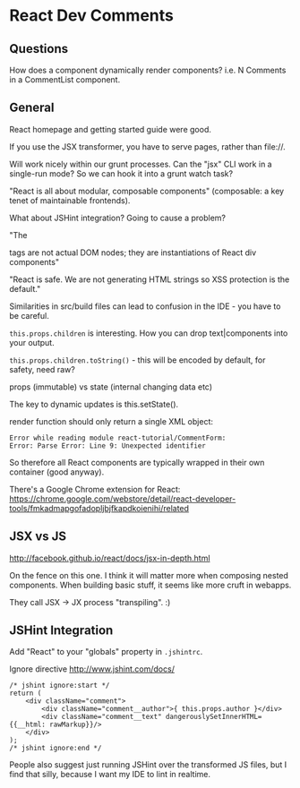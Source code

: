 # React Dev Comments

## Questions

How does a component dynamically render components? i.e. N Comments in a CommentList component.

## General

React homepage and getting started guide were good.

If you use the JSX transformer, you have to serve pages, rather than file://.

Will work nicely within our grunt processes. Can the "jsx" CLI work in a single-run mode? So we can hook it into a grunt watch task?

"React is all about modular, composable components" (composable: a key tenet of maintainable frontends).

What about JSHint integration? Going to cause a problem?

"The <div> tags are not actual DOM nodes; they are instantiations of React div components"

"React is safe. We are not generating HTML strings so XSS protection is the default."

Similarities in src/build files can lead to confusion in the IDE - you have to be careful.

`this.props.children` is interesting. How you can drop text|components into your output.

`this.props.children.toString()` - this will be encoded by default, for safety, need raw?

props (immutable) vs state (internal changing data etc)

The key to dynamic updates is this.setState().

render function should only return a single XML object:
```
Error while reading module react-tutorial/CommentForm:
Error: Parse Error: Line 9: Unexpected identifier
```
So therefore all React components are typically wrapped in their own container (good anyway).

There's a Google Chrome extension for React:
https://chrome.google.com/webstore/detail/react-developer-tools/fmkadmapgofadopljbjfkapdkoienihi/related

## JSX vs JS

http://facebook.github.io/react/docs/jsx-in-depth.html

On the fence on this one. I think it will matter more when composing nested components. When building basic stuff, it seems like more cruft in webapps.

They call JSX -> JX process "transpiling". :)

## JSHint Integration

Add "React" to your "globals" property in `.jshintrc`.

Ignore directive <http://www.jshint.com/docs/>

```
/* jshint ignore:start */
return (
    <div className="comment">
        <div className="comment__author">{ this.props.author }</div>
        <div className="comment__text" dangerouslySetInnerHTML={{__html: rawMarkup}}/>
    </div>
);
/* jshint ignore:end */
```

People also suggest just running JSHint over the transformed JS files, but I find that silly, because I want my IDE to lint in realtime.